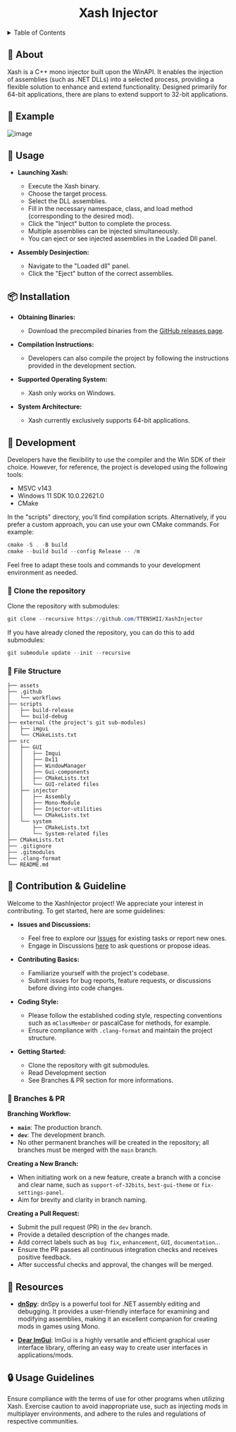 <div align="center">
  <h1>Xash Injector</h1>
</div>

<details>
<summary>Table of Contents</summary>

## :blue_book: Index

- [About](#about)
- [Example](#example)
- [Usage](#usage)
  - [Installation](#installation)
  - [Commands](#commands)
- [Development](#development)
  - [Pre-Requisites](#pre-requisites)
  - [Development Environment](#development-environment)
  - [File Structure](#file-structure)
  - [Build](#build)  
  - [Deployment](#deployment)  
- [Community](#community)
  - [Contribution](#contribution)
  - [Branches](#branches)
  - [Guideline](#guideline)  
- [FAQ](#faq)
- [Resources](#resources)
- [Gallery](#gallery)
- [Credit/Acknowledgment](#creditacknowledgment)
- [License](#license)

</details>

## :space_invader: About
Xash is a C++ mono injector built upon the WinAPI.
It enables the injection of assemblies (such as .NET DLLs) into a selected process, providing a flexible solution to enhance and extend functionality.
Designed primarily for 64-bit applications, there are plans to extend support to 32-bit applications.

##  :flower_playing_cards: Example
![image](https://github.com/TTENSHII/XashInjector/assets/87119012/846b7b87-64f8-4b92-8ba5-f0da4a3523aa)

## :flags: Usage

- **Launching Xash:**
  - Execute the Xash binary.
  - Choose the target process.
  - Select the DLL assemblies.
  - Fill in the necessary namespace, class, and load method (corresponding to the desired mod).
  - Click the "Inject" button to complete the process.
  - Multiple assemblies can be injected simultaneously.
  - You can eject or see injected assemblies in the Loaded Dll panel.

- **Assembly Desinjection:**
  - Navigate to the "Loaded dll" panel.
  - Click the "Eject" button of the correct assemblies.

## :package: Installation

- **Obtaining Binaries:**
  - Download the precompiled binaries from the [GitHub releases page](https://github.com/TTENSHII/XashInjector/releases).

- **Compilation Instructions:**
  - Developers can also compile the project by following the instructions provided in the development section.

- **Supported Operating System:**
  - Xash only works on Windows.

- **System Architecture:**
  - Xash currently exclusively supports 64-bit applications.

## :wrench: Development

Developers have the flexibility to use the compiler and the Win SDK of their choice.
However, for reference, the project is developed using the following tools:
- MSVC v143
- Windows 11 SDK 10.0.22621.0
- CMake

In the "scripts" directory, you'll find compilation scripts.
Alternatively, if you prefer a custom approach, you can use your own CMake commands. For example:
```powershell
cmake -S . -B build
cmake --build build --config Release -- /m
```

Feel free to adapt these tools and commands to your development environment as needed.

### :memo: Clone the repository

Clone the repository with submodules:
```powershell
git clone --recursive https://github.com/TTENSHII/XashInjector
```

If you have already cloned the repository, you can do this to add submodules:
```powershell
git submodule update --init --recursive
```

###  :file_folder: File Structure

```
├── assets
├── .github
│   └── workflows
├── scripts
│   ├── build-release
│   └── build-debug
├── external (the project's git sub-modules)
│   ├── imgui
│   └── CMakeLists.txt
├── src
│   ├── GUI
│   │   ├── Imgui
│   │   ├── Dx11
│   │   ├── WindowManager
│   │   ├── Gui-components
│   │   ├── CMakeLists.txt
│   │   └── GUI-related files
│   ├── injector
│   │   ├── Assembly
│   │   ├── Mono-Module
│   │   ├── Injector-utilities
│   │   └── CMakeLists.txt
│   └── system
│       ├── CMakeLists.txt
│       └── System-related files
├── CMakeLists.txt
├── .gitignore
├── .gitmodules
├── .clang-format
└── README.md
```

## :cherry_blossom: Contribution & Guideline

Welcome to the XashInjector project! We appreciate your interest in contributing. To get started, here are some guidelines:

- **Issues and Discussions:**
  - Feel free to explore our [Issues](https://github.com/TTENSHII/XashInjector/issues) for existing tasks or report new ones.
  - Engage in Discussions [here](https://github.com/TTENSHII/XashInjector/discussions) to ask questions or propose ideas.

- **Contributing Basics:**
  - Familiarize yourself with the project's codebase.
  - Submit issues for bug reports, feature requests, or discussions before diving into code changes.

- **Coding Style:**
  - Please follow the established coding style, respecting conventions such as `mClassMember` or pascalCase for methods, for example.
  - Ensure compliance with `.clang-format` and maintain the project structure.

- **Getting Started:**
  - Clone the repository with git submodules.
  - Read Development section
  - See Branches & PR section for more informations.

### :cactus: Branches & PR

**Branching Workflow:**

  - **`main`**: The production branch.
  - **`dev`**: The development branch.
  - No other permanent branches will be created in the repository; all branches must be merged with the `main` branch.

**Creating a New Branch:**

  - When initiating work on a new feature, create a branch with a concise and clear name, such as `support-of-32bits`, `best-gui-theme` or `fix-settings-panel`.
  - Aim for brevity and clarity in branch naming.

**Creating a Pull Request:**

  - Submit the pull request (PR) in the `dev` branch.
  - Provide a detailed description of the changes made.
  - Add correct labels such as `bug fix`, `enhancement`, `GUI`, `documentation`...
  - Ensure the PR passes all continuous integration checks and receives positive feedback.
  - After successful checks and approval, the changes will be merged.

##  :page_facing_up: Resources

- [**dnSpy**](https://github.com/dnSpy/dnSpy): dnSpy is a powerful tool for .NET assembly editing and debugging.
It provides a user-friendly interface for examining and modifying assemblies, making it an excellent companion for creating mods in games using Mono.

- [**Dear ImGui**](https://github.com/ocornut/imgui): ImGui is a highly versatile and efficient graphical user interface library,
offering an easy way to create user interfaces in applications/mods.

##  :lock: Usage Guidelines

Ensure compliance with the terms of use for other programs when utilizing Xash.
Exercise caution to avoid inappropriate use, such as injecting mods in multiplayer environments,
and adhere to the rules and regulations of respective communities.
